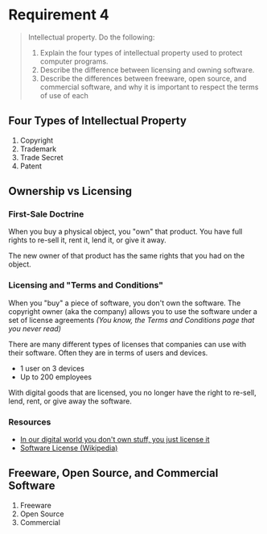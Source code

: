 # Requirement 4

> Intellectual property. Do the following:
> 1. Explain the four types of intellectual property used to protect computer programs.
> 2. Describe the difference between licensing and owning software.
> 3. Describe the differences between freeware, open source, and commercial software, and why it is important to respect the terms of use of each

## Four Types of Intellectual Property
<!--
TODO: Resource links -->
1. Copyright
2. Trademark
3. Trade Secret
4. Patent

## Ownership vs Licensing

### First-Sale Doctrine
When you buy a physical object, you "own" that product. You have full rights to re-sell it, rent it, lend it, or give it away.

The new owner of that product has the same rights that you had on the object.

### Licensing and "Terms and Conditions"
When you "buy" a piece of software, you don't own the software. The copyright owner (aka the company) allows you to use the software under a set of license agreements *(You know, the Terms and Conditions page that you never read)*

There are many different types of licenses that companies can use with their software. Often they are in terms of users and devices.
- 1 user on 3 devices
- Up to 200 employees

With digital goods that are licensed, you no longer have the right to re-sell, lend, rent, or give away the software.

### Resources
- [In our digital world you don't own stuff, you just license it](https://www.theguardian.com/commentisfree/2013/apr/05/digital-media-licensed-not-owned)
- [Software License (Wikipedia)](https://en.wikipedia.org/wiki/Software_license)

## Freeware, Open Source, and Commercial Software
<!--TODO: Resource links-->
1. Freeware
2. Open Source
3. Commercial